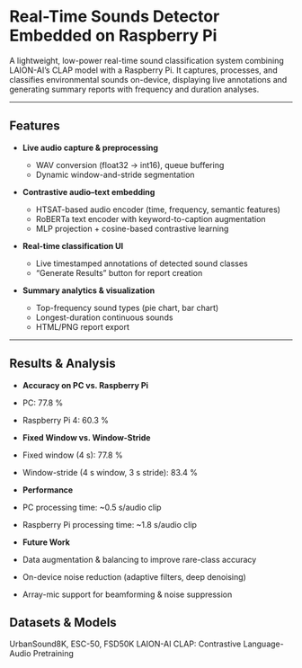 # Real-Time Sounds Detector Embedded on Raspberry Pi

A lightweight, low-power real-time sound classification system combining LAION-AI’s CLAP model with a Raspberry Pi. It captures, processes, and classifies environmental sounds on-device, displaying live annotations and generating summary reports with frequency and duration analyses. 

---

## Features

- **Live audio capture & preprocessing**  
  - WAV conversion (float32 → int16), queue buffering  
  - Dynamic window-and-stride segmentation

- **Contrastive audio–text embedding**  
  - HTSAT-based audio encoder (time, frequency, semantic features)  
  - RoBERTa text encoder with keyword-to-caption augmentation  
  - MLP projection + cosine-based contrastive learning  

- **Real-time classification UI**  
  - Live timestamped annotations of detected sound classes  
  - “Generate Results” button for report creation  

- **Summary analytics & visualization**  
  - Top-frequency sound types (pie chart, bar chart)  
  - Longest-duration continuous sounds  
  - HTML/PNG report export  

---

## Results & Analysis

- **Accuracy on PC vs. Raspberry Pi**
 - PC: 77.8 %
 - Raspberry Pi 4: 60.3 %

- **Fixed Window vs. Window-Stride**
 - Fixed window (4 s): 77.8 %
 - Window-stride (4 s window, 3 s stride): 83.4 %

- **Performance**
 - PC processing time: ~0.5 s/audio clip
 - Raspberry Pi processing time: ~1.8 s/audio clip

- **Future Work**
 - Data augmentation & balancing to improve rare-class accuracy
 - On-device noise reduction (adaptive filters, deep denoising)
 - Array-mic support for beamforming & noise suppression

## Datasets & Models

UrbanSound8K, ESC-50, FSD50K
LAION-AI CLAP: Contrastive Language-Audio Pretraining



